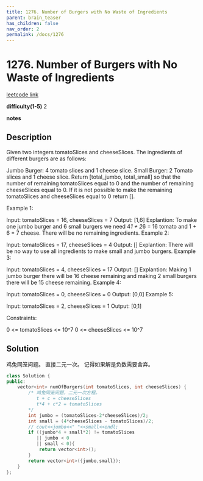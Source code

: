 ```yaml
---
title: 1276. Number of Burgers with No Waste of Ingredients
parent: brain_teaser
has_children: false
nav_order: 2
permalink: /docs/1276
---
```

# 1276. Number of Burgers with No Waste of Ingredients
[leetcode link](https://leetcode.com/problems/number-of-burgers-with-no-waste-of-ingredients/)

**difficulty(1-5)** 
2

**notes**

## Description
Given two integers tomatoSlices and cheeseSlices. The ingredients of different burgers are as follows:

Jumbo Burger: 4 tomato slices and 1 cheese slice.
Small Burger: 2 Tomato slices and 1 cheese slice.
Return [total_jumbo, total_small] so that the number of remaining tomatoSlices equal to 0 and the number of remaining cheeseSlices equal to 0. If it is not possible to make the remaining tomatoSlices and cheeseSlices equal to 0 return [].

 

Example 1:

Input: tomatoSlices = 16, cheeseSlices = 7
Output: [1,6]
Explantion: To make one jumbo burger and 6 small burgers we need 4*1 + 2*6 = 16 tomato and 1 + 6 = 7 cheese. There will be no remaining ingredients.
Example 2:

Input: tomatoSlices = 17, cheeseSlices = 4
Output: []
Explantion: There will be no way to use all ingredients to make small and jumbo burgers.
Example 3:

Input: tomatoSlices = 4, cheeseSlices = 17
Output: []
Explantion: Making 1 jumbo burger there will be 16 cheese remaining and making 2 small burgers there will be 15 cheese remaining.
Example 4:

Input: tomatoSlices = 0, cheeseSlices = 0
Output: [0,0]
Example 5:

Input: tomatoSlices = 2, cheeseSlices = 1
Output: [0,1]
 

Constraints:

0 <= tomatoSlices <= 10^7
0 <= cheeseSlices <= 10^7

## Solution
鸡兔同笼问题。 直接二元一次。
记得如果解是负数需要舍弃。

```c++
class Solution {
public:
    vector<int> numOfBurgers(int tomatoSlices, int cheeseSlices) {
        /* 鸡兔同笼问题，二元一次方程。
           t + c = cheeseSlices
           t*4 + c*2 = tomatoSlices
        */
        int jumbo = (tomatoSlices-2*cheeseSlices)/2;
        int small = (4*cheeseSlices - tomatoSlices)/2;
        // cout<<jumbo<<" "<<small<<endl;
        if ((jumbo*4 + small*2) != tomatoSlices
           || jumbo < 0 
           || small < 0){
            return vector<int>();
        }
        return vector<int>({jumbo,small});
    }
};
```

<!-- 
Blue label
{: .label .label-blue }

Stable
{: .label .label-green }

New release
{: .label .label-purple }

Coming soon
{: .label .label-yellow }

Deprecated
{: .label .label-red } -->
